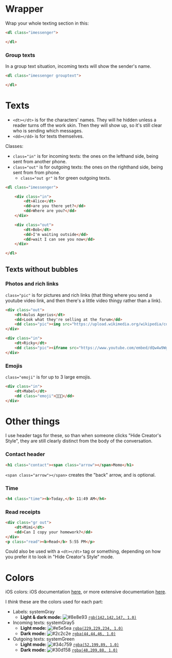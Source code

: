 # Wrapper
Wrap your whole texting section in this:
```html
<dl class="imessenger">

</dl>
```

### Group texts
In a group text situation, incoming texts will show the sender's name.
```html
<dl class="imessenger grouptext">

</dl>
```

# Texts
* `<dt></dt>` is for the characters' names. They will he hidden unless a reader turns off the work skin. Then they will show up, so it's still clear who is sending which messages.
* `<dd></dd>` is for texts themselves.

Classes:
* `class="in"` is for incoming texts: the ones on the lefthand side, being sent from another phone.
* `class="out"` is for outgoing texts: the ones on the righthand side, being sent from from phone.
	* `class="out gr"` is for green outgoing texts.

```html
<dl class="imessenger">

	<div class="in">
		<dt>Alice</dt>
		<dd>are you there yet?</dd>
		<dd>Where are you?</dd>
	</div>

	<div class="out">
		<dt>Bob</dt>
		<dd>I'm waiting outside</dd>
		<dd>wait I can see you now</dd>
	</div>

</dl>
```

## Texts without bubbles
### Photos and rich links
`class="pic"` is for pictures and rich links (that thing where you send a youtube video link, and then there's a little video thingy rather than a link).

```html
<div class="out">
	<dt>Aulus Agerius</dt>
	<dd>Look what they're selling at the forum</dd>
	<dd class="pic"><img src="https://upload.wikimedia.org/wikipedia/commons/7/71/Uncrossed_gladius.jpg" /></dd>
</div>
```
```html
<div class="in">
	<dt>Ricky</dt>
	<dd class="pic"><iframe src="https://www.youtube.com/embed/dQw4w9WgXcQ"></iframe></dd>
</div>
```

### Emojis
`class="emoji"` is for up to 3 large emojis.
```html
<div class="in">
	<dt>Mabel</dt>
	<dd class="emoji">💖💖💖</dd>
</div>
```


# Other things
I use header tags for these, so than when someone clicks "Hide Creator's Style", they are still clearly distinct from the body of the conversation.

### Contact header
```html
<h1 class="contact"><span class="arrow"></span>Momo</h1>
```

`<span class="arrow"></span>` creates the "back" arrow, and is optional.

### Time
```html
<h4 class="time"><b>Today,</b> 11:49 AM</h4>
```

### Read receipts
```html
<div class="gr out">
	<dt>Mimi</dt>
	<dd>Can I copy your homework?</dd>
</div>
<p class="read"><b>Read</b> 5:55 PM</p>
```
Could also be used with a `<dt></dt>` tag or something, depending on how you prefer it to look in "Hide Creator's Style" mode.

# Colors
iOS colors: iOS documentation [here](https://developer.apple.com/design/human-interface-guidelines/ios/visual-design/color/), or more extensive documentation [here](https://noahgilmore.com/blog/dark-mode-uicolor-compatibility/).

I _think_ these are the colors used for each part:
* Labels: systemGray
	* **Light & dark mode:** ![#8e8e93](https://placehold.it/15/8e8e93/000000?text=+) [`rgb(142,142,147, 1.0)`](https://www.colorhexa.com/8e8e93)
* Incoming texts: systemGray5
	* **Light mode:** ![#e5e5ea](https://placehold.it/15/e5e5ea/000000?text=+) [`rgba(229,229,234, 1.0)`](https://www.colorhexa.com/e5e5ea)
	* **Dark mode:** ![#2c2c2e](https://placehold.it/15/2c2c2e/000000?text=+) [`rgba(44,44,46, 1.0)`](https://www.colorhexa.com/2c2c2e)
* Outgoing texts: systemGreen
	* **Light mode:** ![#34c759](https://placehold.it/15/34c759/000000?text=+) [`rgba(52,199,89, 1.0)`](https://www.colorhexa.com/34c759)
	* **Dark mode:** ![#30d158](https://placehold.it/15/30d158/000000?text=+) [`rgba(48,209,88, 1.0)`](https://www.colorhexa.com/30d158)
